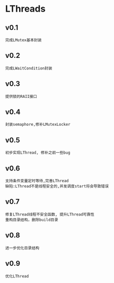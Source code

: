 # LThreads

## v0.1
    完成LMutex基本封装

## v0.2
    完成LWaitCondition封装

## v0.3
    提供锁的RAII接口

## v0.4
    封装semaphore,修补LMutexLocker

## v0.5
    初步实现LThread, 修补之前一些bug

## v0.6
    支持条件变量定时等待,完善LThread
    缺陷:LThread不是线程安全的,并发调度start将会导致错误

## v0.7
    修复LThread线程不安全函数, 提升LThread可靠性
    重构目录结构，删除build目录

## v0.8
    进一步优化目录结构

## v0.9
    优化LThread